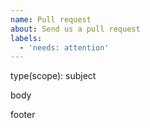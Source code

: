 ```yaml
---
name: Pull request
about: Send us a pull request
labels:
  - 'needs: attention'
---
```


type(scope): subject

body

footer

<!-- compare: https://github.com/jrappen/.github/blob/master/CONTRIBUTING.md -->
